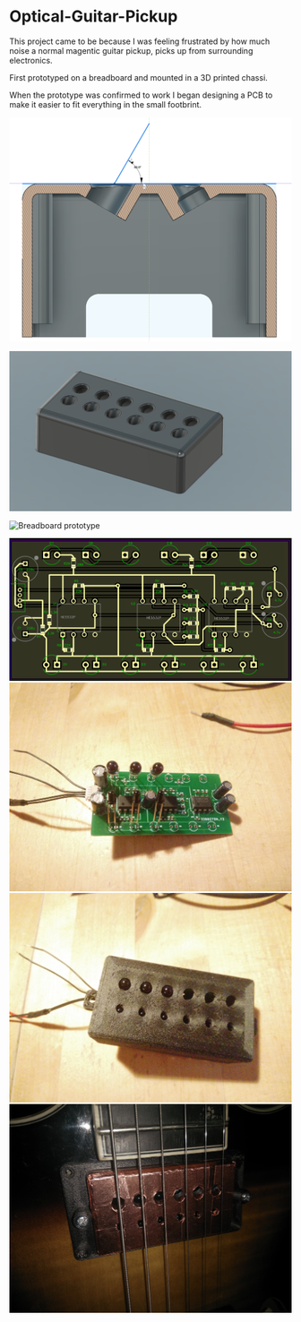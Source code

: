 # Optical-Guitar-Pickup

This project came to be because I was feeling frustrated by how much noise a normal magentic guitar pickup, picks up from surrounding electronics. 

First prototyped on a breadboard and mounted in a 3D printed chassi.

When the prototype was confirmed to work I began designing a PCB to make it easier to fit everything in the small footbrint.


![CAD Drawing](https://github.com/DonStroganotti/Optical-Guitar-Pickup/blob/main/Images/pickup%20CAD.PNG)

![CAD Drawing](https://github.com/DonStroganotti/Optical-Guitar-Pickup/blob/main/Images/pickup.png)

![Breadboard prototype](https://github.com/DonStroganotti/Optical-Guitar-Pickup/blob/main/Images/transimpedance%20prototype.jpg)

![1](https://github.com/DonStroganotti/Optical-Guitar-Pickup/blob/main/Images/PCB%20Top.PNG)
![2](https://github.com/DonStroganotti/Optical-Guitar-Pickup/blob/main/Images/circuitboard.jpg)
![3](https://github.com/DonStroganotti/Optical-Guitar-Pickup/blob/main/Images/pickup.jpg)
![4](https://github.com/DonStroganotti/Optical-Guitar-Pickup/blob/main/Images/shielded%20pickup.jpg)
